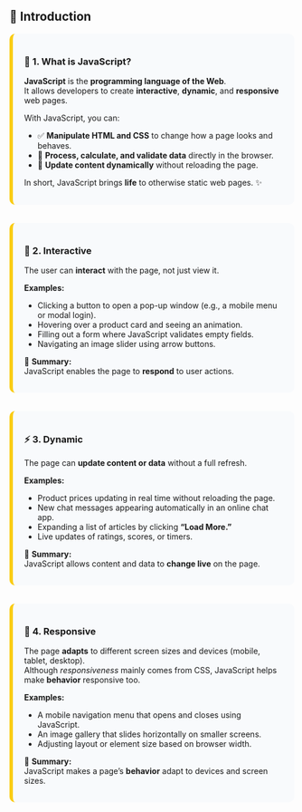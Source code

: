 ## 🚀 Introduction

<div style="
  background-color: #f8fafc;
  padding: 16px 20px;
  border-left: 6px solid #facc15;
  border-radius: 10px;
  margin-top: 8px;
">

### 🧠 1. What is JavaScript?

**JavaScript** is the **programming language of the Web**.  
It allows developers to create **interactive**, **dynamic**, and **responsive** web pages.

With JavaScript, you can:
- ✅ **Manipulate HTML and CSS** to change how a page looks and behaves.  
- 🧮 **Process, calculate, and validate data** directly in the browser.  
- 🔄 **Update content dynamically** without reloading the page.

In short, JavaScript brings **life** to otherwise static web pages. ✨

</div>

<br>

<div style="
  background-color: #f8fafc;
  padding: 16px 20px;
  border-left: 6px solid #facc15;
  border-radius: 10px;
  margin-top: 15px;
">

### 💬 2. Interactive

The user can **interact** with the page, not just view it.  

**Examples:**
- Clicking a button to open a pop-up window (e.g., a mobile menu or modal login).  
- Hovering over a product card and seeing an animation.  
- Filling out a form where JavaScript validates empty fields.  
- Navigating an image slider using arrow buttons.  

📍 **Summary:**  
JavaScript enables the page to **respond** to user actions.

</div>

<br>

<div style="
  background-color: #f8fafc;
  padding: 16px 20px;
  border-left: 6px solid #facc15;
  border-radius: 10px;
  margin-top: 15px;
">

### ⚡ 3. Dynamic

The page can **update content or data** without a full refresh.  

**Examples:**
- Product prices updating in real time without reloading the page.  
- New chat messages appearing automatically in an online chat app.  
- Expanding a list of articles by clicking **“Load More.”**  
- Live updates of ratings, scores, or timers.  

📍 **Summary:**  
JavaScript allows content and data to **change live** on the page.

</div>

<br>

<div style="
  background-color: #f8fafc;
  padding: 16px 20px;
  border-left: 6px solid #facc15;
  border-radius: 10px;
  margin-top: 15px;
">

### 📱 4. Responsive

The page **adapts** to different screen sizes and devices (mobile, tablet, desktop).  
Although *responsiveness* mainly comes from CSS, JavaScript helps make **behavior** responsive too.  

**Examples:**
- A mobile navigation menu that opens and closes using JavaScript.  
- An image gallery that slides horizontally on smaller screens.  
- Adjusting layout or element size based on browser width.  

📍 **Summary:**  
JavaScript makes a page’s **behavior** adapt to devices and screen sizes.

</div>
